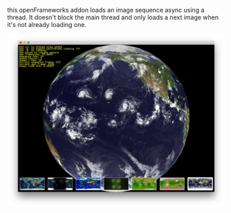 this openFrameworks addon loads an image sequence async using a thread. It doesn't block the main thread and only loads a next image when it's not already loading one.

![](example-more-sequences/screenshot.jpg)
